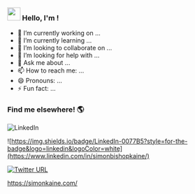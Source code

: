 ### <img src="https://raw.githubusercontent.com/MartinHeinz/MartinHeinz/master/wave.gif" width="30px"> Hello, I'm !

- 🔭 I’m currently working on ...
- 🌱 I’m currently learning ...
- 👯 I’m looking to collaborate on ...
- 🤔 I’m looking for help with ...
- 💬 Ask me about ...
- 📫 How to reach me: ...
- 😄 Pronouns: ...
- ⚡ Fun fact: ...


### Find me elsewhere! :earth_americas:

![LinkedIn](https://img.shields.io/badge/linkedin-%230077B5.svg?style=for-the-badge&logo=linkedin&logoColor=white)

![https://img.shields.io/badge/LinkedIn-0077B5?style=for-the-badge&logo=linkedin&logoColor=white](https://www.linkedin.com/in/simonbishopkaine/)

[![Twitter URL](https://img.shields.io/twitter/url/https/twitter.com/bukotsunikki.svg?style=social&label=Follow%20%40simonbkaine)](https://twitter.com/simonbkaine)

https://simonkaine.com/
